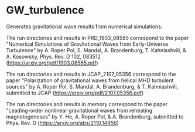 # GW_turbulence

Generates gravitational wave results from numerical simulations.

The run directories and results in PRD_1903_08585 correspond to the paper "Numerical Simulations of Gravitational Waves from Early-Universe Turbulence"
by A. Roper Pol, S. Mandal, A. Brandenburg, T. Kahniashvili, & A. Kosowsky, Phys. Rev. D 102, 083512 (https://arxiv.org/pdf/1903.08585.pdf)

The run directories and results in JCAP_2107_05356 correspond to the paper "Polarization of gravitational waves from helical MHD turbulent sources"
by A. Roper Pol, S. Mandal, A. Brandenburg, & T. Kahniashvili, submitted to JCAP (https://arxiv.org/pdf/2107.05356.pdf)

The run directories and results in memory correspond to the paper "Leading-order nonlinear gravitational waves from reheating magnetogeneses" by Y. He, A. Roper Pol, & A. Brandenburg, submitted to Phys. Rev. D (https://arxiv.org/abs/2110.14456)
